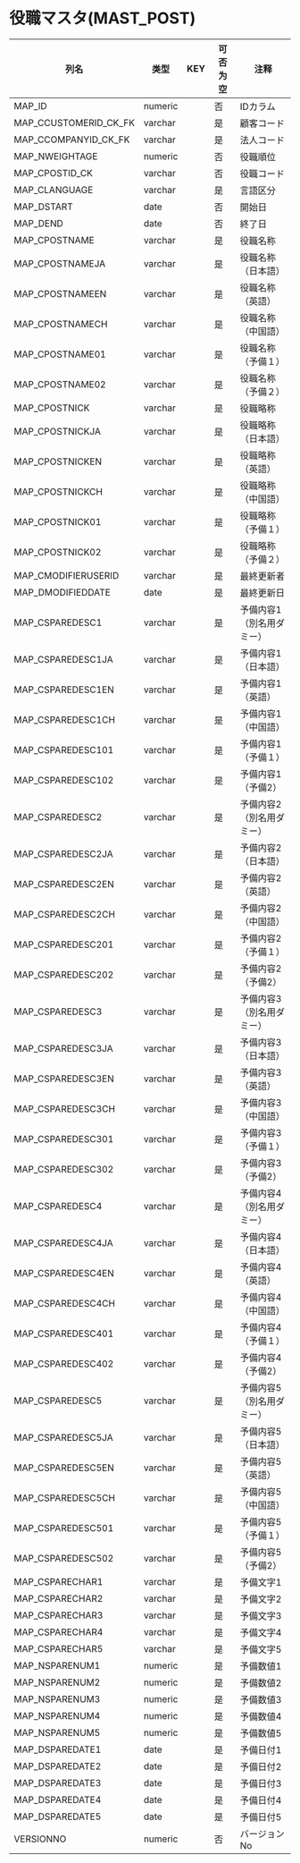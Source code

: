 # 役職マスタ(MAST_POST)
| 列名   | 类型   | KEY  | 可否为空 | 注释   |
| ---- | ---- | ---- | ---- | ---- |
|MAP_ID|numeric||否|IDカラム|
|MAP_CCUSTOMERID_CK_FK|varchar||是|顧客コード|
|MAP_CCOMPANYID_CK_FK|varchar||是|法人コード|
|MAP_NWEIGHTAGE|numeric||否|役職順位|
|MAP_CPOSTID_CK|varchar||否|役職コード|
|MAP_CLANGUAGE|varchar||是|言語区分|
|MAP_DSTART|date||否|開始日|
|MAP_DEND|date||否|終了日|
|MAP_CPOSTNAME|varchar||是|役職名称|
|MAP_CPOSTNAMEJA|varchar||是|役職名称（日本語）|
|MAP_CPOSTNAMEEN|varchar||是|役職名称（英語）|
|MAP_CPOSTNAMECH|varchar||是|役職名称（中国語）|
|MAP_CPOSTNAME01|varchar||是|役職名称（予備１）|
|MAP_CPOSTNAME02|varchar||是|役職名称（予備２）|
|MAP_CPOSTNICK|varchar||是|役職略称|
|MAP_CPOSTNICKJA|varchar||是|役職略称（日本語）|
|MAP_CPOSTNICKEN|varchar||是|役職略称（英語）|
|MAP_CPOSTNICKCH|varchar||是|役職略称（中国語）|
|MAP_CPOSTNICK01|varchar||是|役職略称（予備１）|
|MAP_CPOSTNICK02|varchar||是|役職略称（予備２）|
|MAP_CMODIFIERUSERID|varchar||是|最終更新者|
|MAP_DMODIFIEDDATE|date||是|最終更新日|
|MAP_CSPAREDESC1|varchar||是|予備内容1（別名用ダミー）|
|MAP_CSPAREDESC1JA|varchar||是|予備内容1（日本語）|
|MAP_CSPAREDESC1EN|varchar||是|予備内容1（英語）|
|MAP_CSPAREDESC1CH|varchar||是|予備内容1（中国語）|
|MAP_CSPAREDESC101|varchar||是|予備内容1（予備１）|
|MAP_CSPAREDESC102|varchar||是|予備内容1（予備2）|
|MAP_CSPAREDESC2|varchar||是|予備内容2（別名用ダミー）|
|MAP_CSPAREDESC2JA|varchar||是|予備内容2（日本語）|
|MAP_CSPAREDESC2EN|varchar||是|予備内容2（英語）|
|MAP_CSPAREDESC2CH|varchar||是|予備内容2（中国語）|
|MAP_CSPAREDESC201|varchar||是|予備内容2（予備１）|
|MAP_CSPAREDESC202|varchar||是|予備内容2（予備2）|
|MAP_CSPAREDESC3|varchar||是|予備内容3（別名用ダミー）|
|MAP_CSPAREDESC3JA|varchar||是|予備内容3（日本語）|
|MAP_CSPAREDESC3EN|varchar||是|予備内容3（英語）|
|MAP_CSPAREDESC3CH|varchar||是|予備内容3（中国語）|
|MAP_CSPAREDESC301|varchar||是|予備内容3（予備１）|
|MAP_CSPAREDESC302|varchar||是|予備内容3（予備2）|
|MAP_CSPAREDESC4|varchar||是|予備内容4（別名用ダミー）|
|MAP_CSPAREDESC4JA|varchar||是|予備内容4（日本語）|
|MAP_CSPAREDESC4EN|varchar||是|予備内容4（英語）|
|MAP_CSPAREDESC4CH|varchar||是|予備内容4（中国語）|
|MAP_CSPAREDESC401|varchar||是|予備内容4（予備１）|
|MAP_CSPAREDESC402|varchar||是|予備内容4（予備2）|
|MAP_CSPAREDESC5|varchar||是|予備内容5（別名用ダミー）|
|MAP_CSPAREDESC5JA|varchar||是|予備内容5（日本語）|
|MAP_CSPAREDESC5EN|varchar||是|予備内容5（英語）|
|MAP_CSPAREDESC5CH|varchar||是|予備内容5（中国語）|
|MAP_CSPAREDESC501|varchar||是|予備内容5（予備１）|
|MAP_CSPAREDESC502|varchar||是|予備内容5（予備2）|
|MAP_CSPARECHAR1|varchar||是|予備文字1|
|MAP_CSPARECHAR2|varchar||是|予備文字2|
|MAP_CSPARECHAR3|varchar||是|予備文字3|
|MAP_CSPARECHAR4|varchar||是|予備文字4|
|MAP_CSPARECHAR5|varchar||是|予備文字5|
|MAP_NSPARENUM1|numeric||是|予備数値1|
|MAP_NSPARENUM2|numeric||是|予備数値2|
|MAP_NSPARENUM3|numeric||是|予備数値3|
|MAP_NSPARENUM4|numeric||是|予備数値4|
|MAP_NSPARENUM5|numeric||是|予備数値5|
|MAP_DSPAREDATE1|date||是|予備日付1|
|MAP_DSPAREDATE2|date||是|予備日付2|
|MAP_DSPAREDATE3|date||是|予備日付3|
|MAP_DSPAREDATE4|date||是|予備日付4|
|MAP_DSPAREDATE5|date||是|予備日付5|
|VERSIONNO|numeric||否|バージョンNo|
